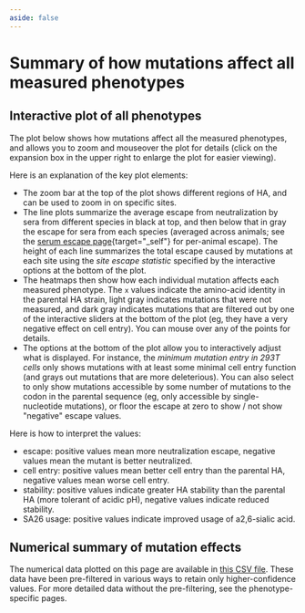 ```yaml
---
aside: false
---
```


# Summary of how mutations affect all measured phenotypes

## Interactive plot of all phenotypes
The plot below shows how mutations affect all the measured phenotypes, and allows you to zoom and mouseover the plot for details (click on the expansion box in the upper right to enlarge the plot for easier viewing).

<Figure caption="Interactive plot showing effects of mutations on all phenotypes">
    <Altair :showShadow="true" :spec-url="'htmls/phenotypes_faceted.html'"></Altair>
</Figure>

Here is an explanation of the key plot elements:
 - The zoom bar at the top of the plot shows different regions of HA, and can be used to zoom in on specific sites.
 - The line plots summarize the average escape from neutralization by sera from different species in black at top, and then below that in gray the escape for sera from each species (averaged across animals; see the [serum escape page](escape){target="_self"} for per-animal escape). The height of each line summarizes the total escape caused by mutations at each site using the *site escape statistic* specified by the interactive options at the bottom of the plot.
  - The heatmaps then show how each individual mutation affects each measured phenotype. The `x` values indicate the amino-acid identity in the parental HA strain, light gray indicates mutations that were not measured, and dark gray indicates mutations that are filtered out by one of the interactive sliders at the bottom of the plot (eg, they have a very negative effect on cell entry). You can mouse over any of the points for details.
  - The options at the bottom of the plot allow you to interactively adjust what is displayed. For instance, the *minimum mutation entry in 293T cells* only shows mutations with at least some minimal cell entry function (and grays out mutations that are more deleterious). You can also select to only show mutations accessible by some number of mutations to the codon in the parental sequence (eg, only accessible by single-nucleotide mutations), or floor the escape at zero to show / not show "negative" escape values.

Here is how to interpret the values:
 - escape: positive values mean more neutralization escape, negative values mean the mutant is better neutralized.
 - cell entry: positive values mean better cell entry than the parental HA, negative values mean worse cell entry.
 - stability: positive values indicate greater HA stability than the parental HA (more tolerant of acidic pH), negative values indicate reduced stability.
 - SA26 usage: positive values indicate improved usage of a2,6-sialic acid.

## Numerical summary of mutation effects
The numerical data plotted on this page are available in [this CSV file](https://github.com/dms-vep/Flu_H5_American-Wigeon_South-Carolina_2021-H5N1_DMS/blob/main/results/summaries/phenotypes.csv).
These data have been pre-filtered in various ways to retain only higher-confidence values.
For more detailed data without the pre-filtering, see the phenotype-specific pages.

